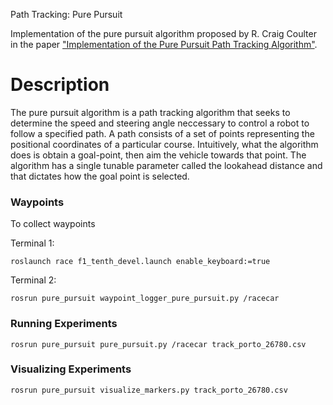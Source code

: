 Path Tracking: Pure Pursuit

Implementation of the pure pursuit algorithm proposed by R. Craig Coulter in the paper ["Implementation of the Pure Pursuit Path Tracking Algorithm"](https://www.ri.cmu.edu/pub_files/pub3/coulter_r_craig_1992_1/coulter_r_craig_1992_1.pdf).

# Description 

The pure pursuit algorithm is a path tracking algorithm that seeks to determine the speed and steering angle neccessary to control a robot to follow a specified path. A path consists of a set of points representing the positional coordinates of a particular course. Intuitively, what the algorithm does is obtain a goal-point, then aim the vehicle
towards that point. The algorithm has a single tunable parameter called the lookahead distance and that dictates how the goal point is selected. 

### Waypoints 

To collect waypoints 


Terminal 1:
``` 
roslaunch race f1_tenth_devel.launch enable_keyboard:=true
```


Terminal 2: 
``` 
rosrun pure_pursuit waypoint_logger_pure_pursuit.py /racecar
```

### Running Experiments

```
rosrun pure_pursuit pure_pursuit.py /racecar track_porto_26780.csv
```

### Visualizing Experiments
```
rosrun pure_pursuit visualize_markers.py track_porto_26780.csv
```
